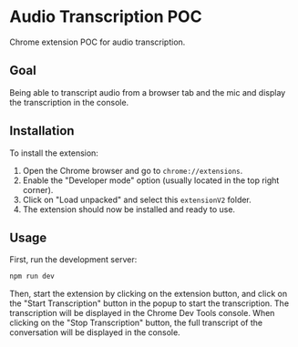 # Audio Transcription POC

Chrome extension POC for audio transcription.

## Goal

Being able to transcript audio from a browser tab and the mic and display the transcription in the console.

## Installation

To install the extension:
1. Open the Chrome browser and go to `chrome://extensions`.
2. Enable the "Developer mode" option (usually located in the top right corner).
3. Click on "Load unpacked" and select this `extensionV2` folder.
8. The extension should now be installed and ready to use.

## Usage

First, run the development server:

```bash
npm run dev
```

Then, start the extension by clicking on the extension button, and click on the "Start Transcription" button in the popup to start the transcription.
The transcription will be displayed in the Chrome Dev Tools console.
When clicking on the "Stop Transcription" button, the full transcript of the conversation will be displayed in the console.